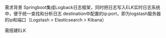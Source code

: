 需求背景
Springboot集成Logback日志框架，同时把日志写入ELK实时日志系统中，便于统一查找和分析日志
destination中配置的ip:port，即为logstash服务器的ip和端口（Logstash > Elasticsearch > Kibana）


需搭建ELK
